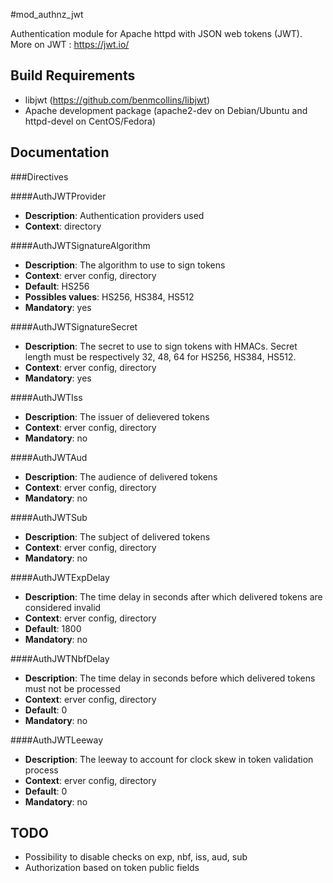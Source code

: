 #mod_authnz_jwt

Authentication module for Apache httpd with JSON web tokens (JWT).
More on JWT : https://jwt.io/

## Build Requirements

- libjwt (https://github.com/benmcollins/libjwt)
- Apache development package (apache2-dev on Debian/Ubuntu and httpd-devel on CentOS/Fedora)

## Documentation

###Directives

####AuthJWTProvider 

* **Description**: Authentication providers used
* **Context**: directory

####AuthJWTSignatureAlgorithm 

* **Description**: The algorithm to use to sign tokens
* **Context**: erver config, directory
* **Default**: HS256
* **Possibles values**: HS256, HS384, HS512
* **Mandatory**: yes

####AuthJWTSignatureSecret 

* **Description**: The secret to use to sign tokens with HMACs. Secret length must be respectively 32, 48, 64 for HS256, HS384, HS512.
* **Context**: erver config, directory
* **Mandatory**: yes

####AuthJWTIss
* **Description**: The issuer of delievered tokens
* **Context**: erver config, directory
* **Mandatory**: no

####AuthJWTAud
* **Description**: The audience of delivered tokens
* **Context**: erver config, directory
* **Mandatory**: no

####AuthJWTSub
* **Description**: The subject of delivered tokens
* **Context**: erver config, directory
* **Mandatory**: no

####AuthJWTExpDelay 
* **Description**: The time delay in seconds after which delivered tokens are considered invalid
* **Context**: erver config, directory
* **Default**: 1800
* **Mandatory**: no

####AuthJWTNbfDelay 
* **Description**: The time delay in seconds before which delivered tokens must not be processed
* **Context**: erver config, directory
* **Default**: 0
* **Mandatory**: no

####AuthJWTLeeway 
* **Description**: The leeway to account for clock skew in token validation process
* **Context**: erver config, directory
* **Default**: 0
* **Mandatory**: no

## TODO

- Possibility to disable checks on exp, nbf, iss, aud, sub
- Authorization based on token public fields


